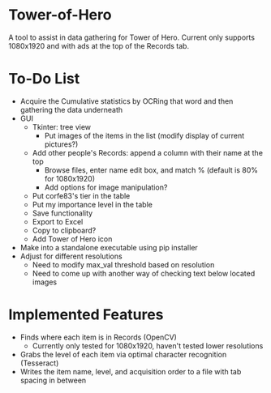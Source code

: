 # Tower-of-Hero
A tool to assist in data gathering for Tower of Hero. Current only supports 1080x1920 and with ads at the top of the Records tab.

# To-Do List
* Acquire the Cumulative statistics by OCRing that word and then gathering the data underneath
* GUI
    - Tkinter: tree view
        - Put images of the items in the list (modify display of current pictures?)
    - Add other people's Records: append a column with their name at the top
        - Browse files, enter name edit box, and match % (default is 80% for 1080x1920)
        - Add options for image manipulation?
    - Put corfe83's tier in the table
    - Put my importance level in the table
    - Save functionality
    - Export to Excel
    - Copy to clipboard?
    - Add Tower of Hero icon
* Make into a standalone executable using pip installer
* Adjust for different resolutions
    - Need to modify max_val threshold based on resolution
    - Need to come up with another way of checking text below located images

# Implemented Features
* Finds where each item is in Records (OpenCV)
    - Currently only tested for 1080x1920, haven't tested lower resolutions
* Grabs the level of each item via optimal character recognition (Tesseract)
* Writes the item name, level, and acquisition order to a file with tab spacing in between 
